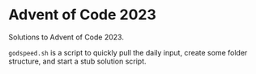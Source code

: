 # Advent of Code 2023

Solutions to Advent of Code 2023.

`godspeed.sh` is a script to quickly pull the daily input, create some folder structure, and start a stub solution script.